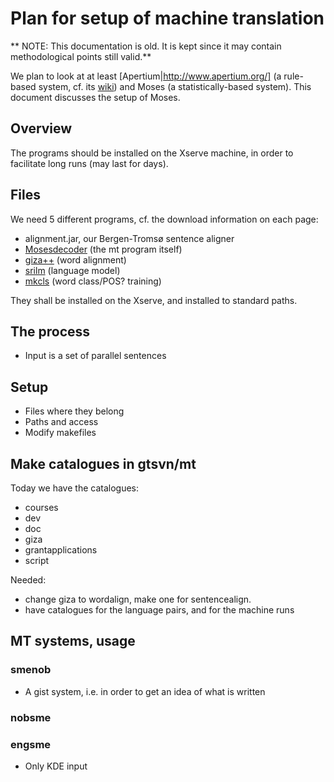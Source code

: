 # Plan for setup of machine translation

** NOTE: This documentation is old. It is kept since it may contain methodological points still valid.**

We plan to look at at least [Apertium|http://www.apertium.org/] (a rule-based system, cf. its [wiki](http://wiki.apertium.org/wiki/Main_Page)) and Moses (a statistically-based system). This document discusses the setup of Moses.

## Overview

The programs should be installed on the Xserve machine, in order to facilitate long runs (may last for days).

## Files

We need 5 different programs, cf. the download information on each page:

- alignment.jar, our Bergen-Tromsø sentence aligner
- [Mosesdecoder](http://www.statmt.org/moses/?n=Development.GetStarted) (the mt program itself)
- [giza++](http://www.fjoch.com/GIZA++.html) (word alignment)
- [srilm](http://www.speech.sri.com/projects/srilm/) (language model)
- [mkcls](http://www.fjoch.com/mkcls.html) (word class/POS? training)

They shall be installed on the Xserve, and installed to standard paths.

## The process

- Input is a set of parallel sentences

## Setup

- Files where they belong
- Paths and access
- Modify makefiles

## Make catalogues in gtsvn/mt

Today we have the catalogues:

- courses
- dev
- doc
- giza
- grantapplications
- script

Needed:

- change giza to wordalign, make one for sentencealign.
- have catalogues for the language pairs, and for the machine runs

## MT systems, usage

### smenob

- A gist system, i.e. in order to get an idea of what is written

### nobsme

### engsme

- Only KDE input
